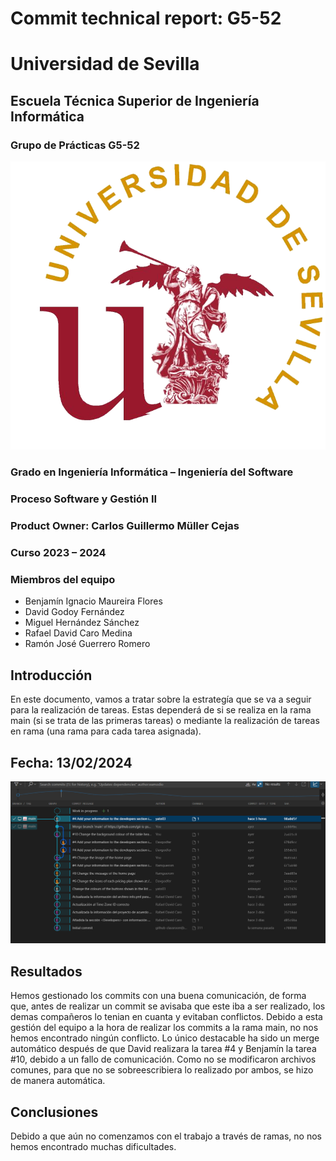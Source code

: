 # Commit technical report: G5-52

# Universidad de Sevilla   

## Escuela Técnica Superior de Ingeniería Informática

### **Grupo de Prácticas G5-52**
  
  ![Logo US](/docs/static/Logo_US.png)

### Grado en Ingeniería Informática – Ingeniería del Software 

### Proceso Software y Gestión II
### Product Owner: Carlos Guillermo Müller Cejas
### Curso 2023 – 2024

### Miembros del equipo
- Benjamín Ignacio Maureira Flores
- David Godoy Fernández
- Miguel Hernández Sánchez
- Rafael David Caro Medina
- Ramón José Guerrero Romero

## Introducción
En este documento, vamos a tratar sobre la estrategía que se va a seguir para la realización de tareas. Estas dependerá de si se realiza en la rama main (si se trata de las primeras tareas) o mediante la realización de tareas en rama (una rama para cada tarea asignada).

## Fecha: 13/02/2024

![Diagrama de commits](/docs/static/commitsDiagram_13_02_24.png) 

## Resultados
Hemos gestionado los commits con una buena comunicación, de forma que, antes de realizar un commit se avisaba que este iba a ser realizado, los demas compañeros lo tenian en cuanta y evitaban conflictos. Debido a esta gestión del equipo a la hora de realizar los commits a la rama main, no nos hemos encontrado ningún conflicto. Lo único destacable ha sido un merge automático después de que David realizara la tarea #4 y Benjamín la tarea #10, debido a un fallo de comunicación. Como no se modificaron archivos comunes, para que no se sobreescribiera lo realizado por ambos, se hizo de manera automática.

## Conclusiones
Debido a que aún no comenzamos con el trabajo a través de ramas, no nos hemos encontrado muchas dificultades.






